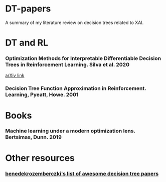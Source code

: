 # DT-papers
A summary of my literature review on decision trees related to XAI.


# DT and RL

### Optimization Methods for Interpretable Differentiable Decision Trees in Reinforcement Learning. Silva et al. 2020
[arXiv link](http://arxiv.org/abs/1903.09338)

### Decision Tree Function Approximation in Reinforcement. Learning, Pyeatt, Howe. 2001

# Books
### Machine learning under a modern optimization lens. Bertsimas, Dunn. 2019

# Other resources

### [benedekrozemberczki's list of awesome decision tree papers](https://github.com/benedekrozemberczki/awesome-decision-tree-papers/blob/master/README.md)
